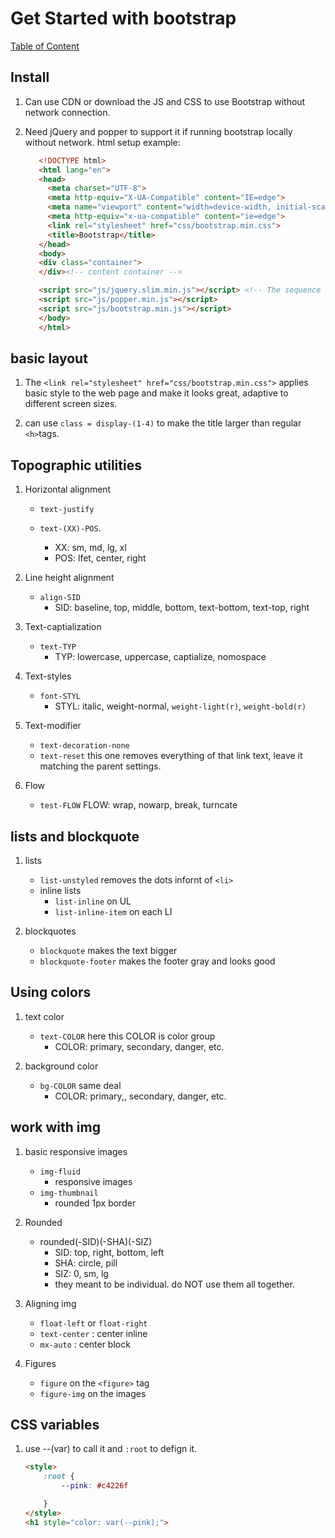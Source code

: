 # Get Started with bootstrap

[Table of Content](../README.md)

## Install

1. Can use CDN or download the JS and CSS to use Bootstrap without network connection.

2. Need jQuery and popper to support it if running bootstrap locally without network.
   html setup example:

   ```html
      <!DOCTYPE html>
      <html lang="en">
      <head>
        <meta charset="UTF-8">
        <meta http-equiv="X-UA-Compatible" content="IE=edge">
        <meta name="viewport" content="width=device-width, initial-scale=1, shrink-to-fit=no">
        <meta http-equiv="x-ua-compatible" content="ie=edge">
        <link rel="stylesheet" href="css/bootstrap.min.css">
        <title>Bootstrap</title>
      </head>
      <body>
      <div class="container">
      </div><!-- content container -->

      <script src="js/jquery.slim.min.js"></script> <!-- The sequence of rendering these files really matters -->
      <script src="js/popper.min.js"></script>
      <script src="js/bootstrap.min.js"></script>
      </body>
      </html>
    ```

## basic layout

1. The ```<link rel="stylesheet" href="css/bootstrap.min.css">``` applies basic style to the web page and make it looks great, adaptive to different screen sizes.

2. can use ```class = display-(1-4)``` to make the title larger than regular `<h>`tags.

## Topographic utilities

1. Horizontal alignment

    - `text-justify`

    - `text-(XX)-POS`.
      - XX: sm, md, lg, xl
      - POS: lfet, center, right

2. Line height alignment

    - `align-SID`
      - SID: baseline, top, middle, bottom, text-bottom, text-top, right

3. Text-captialization

    - `text-TYP`
        - TYP: lowercase, uppercase, captialize, nomospace

4. Text-styles
    - `font-STYL`
        - STYL: italic, weight-normal, `weight-light(r)`, `weight-bold(r)`

5. Text-modifier
    - `text-decoration-none`
    - `text-reset` this one removes everything of that link text, leave it matching the parent settings.

6. Flow
    - `test-FLOW`
        FLOW: wrap, nowarp, break, turncate

## lists and blockquote

1. lists
    - `list-unstyled` removes the dots infornt of `<li>`
    - inline lists
        - `list-inline` on UL
        - `list-inline-item` on each LI

2. blockquotes
    - `blockquote` makes the text bigger
    - `blockquote-footer` makes the footer gray and looks good

## Using colors

1. text color
    - `text-COLOR` here this COLOR is color group
        - COLOR: primary, secondary, danger, etc.

2. background color
    - `bg-COLOR` same deal
        - COLOR: primary,, secondary, danger, etc.

## work with img

1. basic responsive images
    - `img-fluid`
        - responsive images
    - `img-thumbnail`
        - rounded 1px border

2. Rounded
    - rounded(-SID)(-SHA)(-SIZ)
        - SID: top, right, bottom, left
        - SHA: circle, pill
        - SIZ: 0, sm, lg
        - they meant to be individual. do NOT use them all together.

3. Aligning img
    - `float-left` or `float-right`
    - `text-center` : center inline
    - `mx-auto` : center block

4. Figures
    - `figure` on the `<figure>` tag
    - `figure-img` on the images

## CSS variables

1. use --(var) to call it and `:root` to defign it.

    ```html
    <style>
        :root {
            --pink: #c4226f

        }
    </style>
    <h1 style="color: var(--pink);">
    ```
